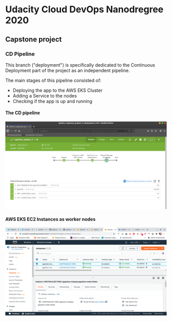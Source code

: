 # Udacity Cloud DevOps Nanodregree 2020
## Capstone project

### CD Pipeline

This branch ("deployment") is specifically dedicated to the Continuous Deployment part of the project as an independent pipeline.

The main stages of this pipeline consisted of:

* Deploying the app to the AWS EKS Cluster
* Adding a Service to the nodes
* Checking if the app is up and running

#### The CD pipeline 
<img src="screenshots/15_CD_pipeline.png">


#### AWS EKS EC2 Instances as worker nodes 
<img src="screenshots/16_worker_nodes.png">








